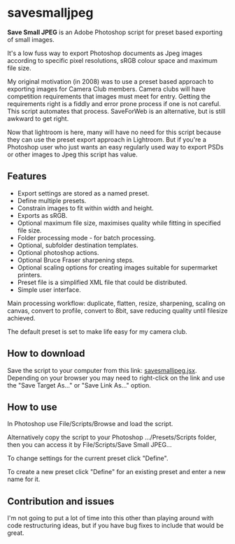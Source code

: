 # savesmalljpeg

**Save Small JPEG** is an Adobe Photoshop script for preset based exporting of small images.

It's a low fuss way to export Photoshop documents as Jpeg images according to specific pixel resolutions, sRGB colour space and maximum file size.

My original motivation (in 2008) was to use a preset based approach to exporting images for Camera Club members. Camera clubs will have competition requirements that images must meet for entry. Getting the requirements right is a fiddly and error prone process if one is not careful. This script automates that process.  SaveForWeb is an alternative, but is still awkward to get right.

Now that lightroom is here, many will have no need for this script because they can use the preset export approach in Lightroom.  But if you're a Photoshop user who just wants an easy regularly used way to export PSDs or other images to Jpeg this script has value.

## Features

* Export settings are stored as a named preset.
* Define multiple presets.
* Constrain images to fit within width and height.
* Exports as sRGB.
* Optional maximum file size, maximises quality while fitting in specified file size.
* Folder processing mode - for batch processing.
* Optional, subfolder destination templates.
* Optional photoshop actions.
* Optional Bruce Fraser sharpening steps.
* Optional scaling options for creating images suitable for supermarket printers.
* Preset file is a simplified XML file that could be distributed.
* Simple user interface.

Main processing workflow:  duplicate, flatten, resize, sharpening, scaling on canvas, convert to profile, convert to 8bit, save reducing quality until filesize achieved.

The default preset is set to make life easy for my camera club.

## How to download

Save the script to your computer from this link: [savesmalljpeg.jsx](https://raw.githubusercontent.com/codebybrett/savesmalljpeg/master/savesmalljpeg.jsx).  Depending on your browser you may need to right-click on the link and use the "Save Target As..." or "Save Link As..." option.

## How to use

In Photoshop use File/Scripts/Browse and load the script.

Alternatively copy the script to your Photoshop .../Presets/Scripts folder, then you can access it by File/Scripts/Save Small JPEG...

To change settings for the current preset click "Define".

To create a new preset click "Define" for an existing preset and enter a new name for it.

## Contribution and issues

I'm not going to put a lot of time into this other than playing around with code restructuring ideas, but if you have bug fixes to include that would be great.
